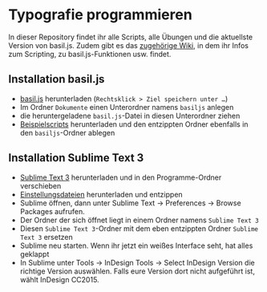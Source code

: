 # Typografie programmieren
In dieser Repository findet ihr alle Scripts, alle Übungen und die aktuellste Version von basil.js.
Zudem gibt es das [zugehörige Wiki](https://github.com/typografie-haw-hamburg/Typografie-programmieren/wiki), in dem ihr Infos zum Scripting, zu basil.js-Funktionen usw. findet.

## Installation basil.js

- [basil.js](https://github.com/basiljs/basil.js/raw/develop/basil.js) herunterladen (`Rechtsklick > Ziel speichern unter …`)
- Im Ordner `Dokumente` einen Unterordner namens `basiljs` anlegen
- die heruntergeladene `basil.js`-Datei in diesen Unterordner ziehen
- [Beispielscripts](https://github.com/typografie-haw-hamburg/Typografie-programmieren/raw/master/Material/examples.zip) herunterladen und den entzippten Ordner ebenfalls in den `basiljs`-Ordner ablegen

## Installation Sublime Text 3

- [Sublime Text 3](https://www.sublimetext.com/3) herunterladen und in den Programme-Ordner verschieben
- [Einstellungsdateien](https://github.com/typografie-haw-hamburg/Typografie-programmieren/raw/master/Material/ST3_settings.zip) herunterladen und entzippen
- Sublime öffnen, dann unter Sublime Text -> Preferences -> Browse Packages aufrufen.
- Der Ordner der sich öffnet liegt in einem Ordner namens `Sublime Text 3`
- Diesen `Sublime Text 3`-Ordner mit dem eben entzippten Ordner `Sublime Text 3` ersetzen
- Sublime neu starten. Wenn ihr jetzt ein weißes Interface seht, hat alles geklappt
- In Sublime unter Tools -> InDesign Tools -> Select InDesign Version die richtige Version auswählen. Falls eure Version dort nicht aufgeführt ist, wählt InDesign CC2015.
